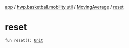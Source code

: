 [app](../../index.md) / [hwp.basketball.mobility.util](../index.md) / [MovingAverage](index.md) / [reset](.)

# reset

`fun reset(): `[`Unit`](https://kotlinlang.org/api/latest/jvm/stdlib/kotlin/-unit/index.html)
